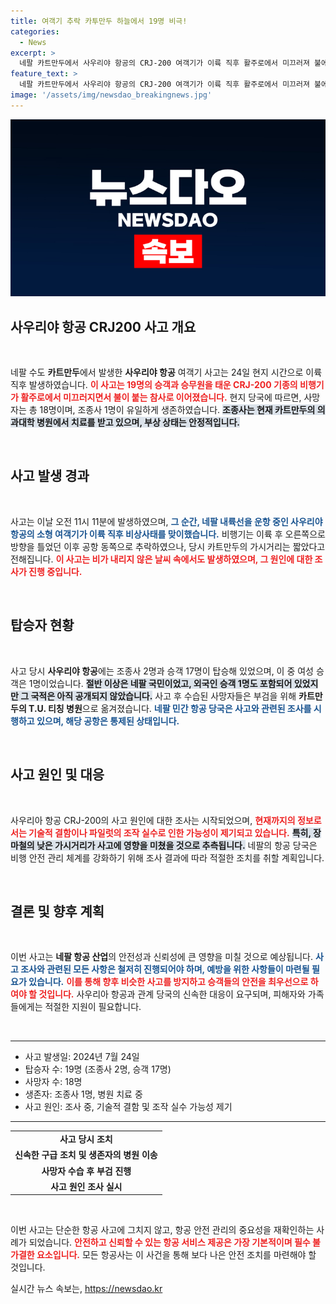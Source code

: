 ```yaml
---
title: 여객기 추락 카투만두 하늘에서 19명 비극!
categories:
  - News
excerpt: >
  네팔 카트만두에서 사우리야 항공의 CRJ-200 여객기가 이륙 직후 활주로에서 미끄러져 불에 휘말리며 18명이 사망하는 참사가 발생했습니다. 유일한 생존자인 조종사만 치료 중이며, 사고 원인 조사가 진행 중입니다.
feature_text: >
  네팔 카트만두에서 사우리야 항공의 CRJ-200 여객기가 이륙 직후 활주로에서 미끄러져 불에 휘말리며 18명이 사망하는 참사가 발생했습니다. 유일한 생존자인 조종사만 치료 중이며, 사고 원인 조사가 진행 중입니다.
image: '/assets/img/newsdao_breakingnews.jpg'
---
```


<p><img src="/assets/img/newsdao_breakingnews.jpg" alt="flaretime 속보" /></p>

<h2 data-ke-size="size26">사우리야 항공 CRJ200 사고 개요</h2>

<p data-ke-size="size16">&nbsp;</p> 

<p>네팔 수도 <b>카트만두</b>에서 발생한 <b>사우리야 항공</b> 여객기 사고는 24일 현지 시간으로 이륙 직후 발생하였습니다. <b><span style="color: #ee2323;">이 사고는 19명의 승객과 승무원을 태운 CRJ-200 기종의 비행기가 활주로에서 미끄러지면서 불이 붙는 참사로 이어졌습니다.</span></b> 현지 당국에 따르면, 사망자는 총 18명이며, 조종사 1명이 유일하게 생존하였습니다. <b><span style="background-color: #21538527;">조종사는 현재 카트만두의 의과대학 병원에서 치료를 받고 있으며, 부상 상태는 안정적입니다.</span></b> </p>

<p data-ke-size="size16">&nbsp;</p> 

<h2 data-ke-size="size26">사고 발생 경과</h2>

<p data-ke-size="size16">&nbsp;</p>

<p>사고는 이날 오전 11시 11분에 발생하였으며, <b><span style="color: #1a5490;">그 순간, 네팔 내륙선을 운항 중인 사우리야 항공의 소형 여객기가 이륙 직후 비상사태를 맞이했습니다.</span></b> 비행기는 이륙 후 오른쪽으로 방향을 틀었던 이후 공항 동쪽으로 추락하였으나, 당시 카트만두의 가시거리는 짧았다고 전해집니다. <b><span style="color: #ee2323;">이 사고는 비가 내리지 않은 날씨 속에서도 발생하였으며, 그 원인에 대한 조사가 진행 중입니다.</span></b></p>

<p data-ke-size="size16">&nbsp;</p> 

<h2 data-ke-size="size26">탑승자 현황</h2>

<p data-ke-size="size16">&nbsp;</p>

<p>사고 당시 <b>사우리야 항공</b>에는 조종사 2명과 승객 17명이 탑승해 있었으며, 이 중 여성 승객은 1명이었습니다. <b><span style="background-color: #21538527;">절반 이상은 네팔 국민이었고, 외국인 승객 1명도 포함되어 있었지만 그 국적은 아직 공개되지 않았습니다.</span></b> 사고 후 수습된 사망자들은 부검을 위해 <b>카트만두의 T.U. 티칭 병원</b>으로 옮겨졌습니다. <b><span style="color: #1a5490;">네팔 민간 항공 당국은 사고와 관련된 조사를 시행하고 있으며, 해당 공항은 통제된 상태입니다.</span></b></p>

<p data-ke-size="size16">&nbsp;</p> 

<h2 data-ke-size="size26">사고 원인 및 대응</h2>

<p data-ke-size="size16">&nbsp;</p>

<p>사우리아 항공 CRJ-200의 사고 원인에 대한 조사는 시작되었으며, <b><span style="color: #ee2323;">현재까지의 정보로서는 기술적 결함이나 파일럿의 조작 실수로 인한 가능성이 제기되고 있습니다.</span></b> <b><span style="background-color: #21538527;">특히, 장마철의 낮은 가시거리가 사고에 영향을 미쳤을 것으로 추측됩니다.</span></b> 네팔의 항공 당국은 비행 안전 관리 체계를 강화하기 위해 조사 결과에 따라 적절한 조치를 취할 계획입니다. </p>

<p data-ke-size="size16">&nbsp;</p>

<h2 data-ke-size="size26">결론 및 향후 계획</h2>

<p data-ke-size="size16">&nbsp;</p>

<p>이번 사고는 <b>네팔 항공 산업</b>의 안전성과 신뢰성에 큰 영향을 미칠 것으로 예상됩니다. <b><span style="color: #1a5490;">사고 조사와 관련된 모든 사항은 철저히 진행되어야 하며, 예방을 위한 사항들이 마련될 필요가 있습니다.</span></b> <b><span style="color: #ee2323;">이를 통해 향후 비슷한 사고를 방지하고 승객들의 안전을 최우선으로 하여야 할 것입니다.</span></b> 사우리아 항공과 관계 당국의 신속한 대응이 요구되며, 피해자와 가족들에게는 적절한 지원이 필요합니다. </p>

<p data-ke-size="size16">&nbsp;</p>

<hr>

<ul>
  <li>사고 발생일: 2024년 7월 24일</li>
  <li>탑승자 수: 19명 (조종사 2명, 승객 17명)</li>
  <li>사망자 수: 18명</li>
  <li>생존자: 조종사 1명, 병원 치료 중</li>
  <li>사고 원인: 조사 중, 기술적 결함 및 조작 실수 가능성 제기</li>
</ul>

<hr>

<table style="width: 100%;">
  <tr>
    <td style="text-align: center; height: 17px;"><b>사고 당시 조치</b></td>
  </tr>
  <tr>
    <td style="text-align: center; height: 17px;"><b>신속한 구급 조치 및 생존자의 병원 이송</b></td>
  </tr>
  <tr>
    <td style="text-align: center; height: 17px;"><b>사망자 수습 후 부검 진행</b></td>
  </tr>
  <tr>
    <td style="text-align: center; height: 17px;"><b>사고 원인 조사 실시</b></td>
  </tr>
</table>

<p data-ke-size="size16">&nbsp;</p> 

<p>이번 사고는 단순한 항공 사고에 그치지 않고, 항공 안전 관리의 중요성을 재확인하는 사례가 되었습니다. <b><span style="color: #ee2323;">안전하고 신뢰할 수 있는 항공 서비스 제공은 가장 기본적이며 필수 불가결한 요소입니다.</span></b> 모든 항공사는 이 사건을 통해 보다 나은 안전 조치를 마련해야 할 것입니다.</p>
실시간 뉴스 속보는, <a href="https://newsdao.kr" rel="dofollow">https://newsdao.kr</a>


